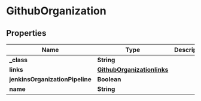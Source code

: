 
# GithubOrganization

## Properties
Name | Type | Description | Notes
------------ | ------------- | ------------- | -------------
**_class** | **String** |  |  [optional]
**links** | [**GithubOrganizationlinks**](GithubOrganizationlinks.md) |  |  [optional]
**jenkinsOrganizationPipeline** | **Boolean** |  |  [optional]
**name** | **String** |  |  [optional]



